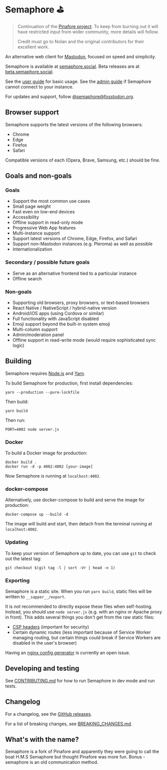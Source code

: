 # Semaphore ⛳

> Continuation of the [Pinafore project](https://github.com/nolanlawson/pinafore). To keep from burning out it will have restricted input from wider community, more details will follow.
> 
> Credit must go to Nolan and the original contributors for their excellent work.

An alternative web client for [Mastodon](https://joinmastodon.org), focused on speed and simplicity.

Semaphore is available at [semaphore.social](https://semaphore.social). Beta releases are at [beta.semaphore.social](https://beta.semaphore.social).

See the [user guide](https://github.com/semaphore-social/semaphore/blob/main/docs/User-Guide.md) for basic usage. See the [admin guide](https://github.com/semaphore-social/semaphore/blob/main/docs/Admin-Guide.md) if Semaphore cannot connect to your instance.

For updates and support, follow [@semaphore@fosstodon.org](https://fosstodon.org/@semaphore).

## Browser support

Semaphore supports the latest versions of the following browsers:

- Chrome
- Edge
- Firefox
- Safari

Compatible versions of each (Opera, Brave, Samsung, etc.) should be fine.

## Goals and non-goals

### Goals

- Support the most common use cases
- Small page weight
- Fast even on low-end devices
- Accessibility
- Offline support in read-only mode
- Progressive Web App features
- Multi-instance support
- Support latest versions of Chrome, Edge, Firefox, and Safari
- Support non-Mastodon instances (e.g. Pleroma) as well as possible
- Internationalization

### Secondary / possible future goals

- Serve as an alternative frontend tied to a particular instance
- Offline search

### Non-goals

- Supporting old browsers, proxy browsers, or text-based browsers
- React Native / NativeScript / hybrid-native version
- Android/iOS apps (using Cordova or similar)
- Full functionality with JavaScript disabled
- Emoji support beyond the built-in system emoji
- Multi-column support
- Admin/moderation panel
- Offline support in read-write mode (would require sophisticated sync logic)

## Building

Semaphore requires [Node.js](https://nodejs.org/en/) and [Yarn](https://yarnpkg.com).

To build Semaphore for production, first install dependencies:

    yarn --production --pure-lockfile

Then build:

    yarn build

Then run:

    PORT=4002 node server.js

### Docker

To build a Docker image for production:

    docker build .
    docker run -d -p 4002:4002 [your-image]

Now Semaphore is running at `localhost:4002`.

### docker-compose

Alternatively, use docker-compose to build and serve the image for production:

    docker-compose up --build -d

The image will build and start, then detach from the terminal running at `localhost:4002`.

### Updating

To keep your version of Semaphore up to date, you can use `git` to check out the latest tag:

    git checkout $(git tag -l | sort -Vr | head -n 1)

### Exporting

Semaphore is a static site. When you run `yarn build`, static files will be
written to `__sapper__/export`.

It is _not_ recommended to directly expose these files when self-hosting. Instead, you should use `node server.js` (e.g. with an
nginx or Apache proxy in front). This adds several things you don't get from the raw static files:

- [CSP headers](https://developer.mozilla.org/en-US/docs/Web/HTTP/CSP) (important for security)
- Certain dynamic routes (less important because of Service Worker managing routing, but certain things could break if Service Workers are disabled in the user's browser)

Having an [nginx config generator](https://github.com/semaphore-social/semaphore/issues/1878) is currently an open issue.

## Developing and testing

See [CONTRIBUTING.md](https://github.com/semaphore-social/semaphore/blob/main/CONTRIBUTING.md) for
how to run Semaphore in dev mode and run tests.

## Changelog

For a changelog, see the [GitHub releases](http://github.com/semaphore-social/semaphore/releases/).

For a list of breaking changes, see [BREAKING_CHANGES.md](https://github.com/semaphore-social/semaphore/blob/main/BREAKING_CHANGES.md).


## What's with the name?

Semaphore is a fork of Pinafore and apparently they were going to call the boat H.M.S Semaphore but thought Pinafore was more fun.
Bonus - semaphore is an old communication method.
